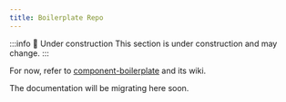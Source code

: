```yaml
---
title: Boilerplate Repo
---
```


:::info 🚧 Under construction
This section is under construction and may change.
:::

For now, refer to [component-boilerplate](https://github.com/decsys/component-boilerplate) and its wiki.

The documentation will be migrating here soon.
